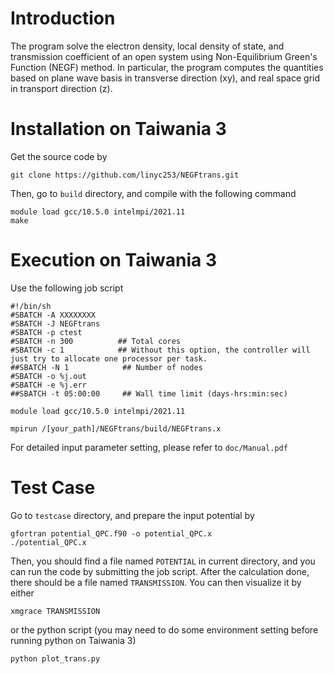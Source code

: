 # Introduction
The program solve the electron density, local density of state, and transmission coefficient of an open system using Non-Equilibrium Green's Function (NEGF) method. In particular, the program computes the quantities based on plane wave basis in transverse direction (xy), and real space grid in transport direction (z).
# Installation on Taiwania 3
Get the source code by
```
git clone https://github.com/linyc253/NEGFtrans.git
```
Then, go to `build` directory, and compile with the following command
```
module load gcc/10.5.0 intelmpi/2021.11
make
```
# Execution on Taiwania 3
Use the following job script
```
#!/bin/sh
#SBATCH -A XXXXXXXX
#SBATCH -J NEGFtrans
#SBATCH -p ctest
#SBATCH -n 300          ## Total cores
#SBATCH -c 1            ## Without this option, the controller will just try to allocate one processor per task.
##SBATCH -N 1            ## Number of nodes
#SBATCH -o %j.out
#SBATCH -e %j.err
##SBATCH -t 05:00:00     ## Wall time limit (days-hrs:min:sec)

module load gcc/10.5.0 intelmpi/2021.11

mpirun /[your_path]/NEGFtrans/build/NEGFtrans.x
```
For detailed input parameter setting, please refer to `doc/Manual.pdf`

# Test Case
Go to `testcase` directory, and prepare the input potential by
```
gfortran potential_QPC.f90 -o potential_QPC.x
./potential_QPC.x
```
Then, you should find a file named `POTENTIAL` in current directory, and you can run the code by submitting the job script. After the calculation done, there should be a file named `TRANSMISSION`. You can then visualize it by either
```
xmgrace TRANSMISSION
```
or the python script (you may need to do some environment setting before running python on Taiwania 3)
```
python plot_trans.py
```

